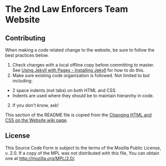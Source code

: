# The 2nd Law Enforcers Team Website

## Contributing
When making a code related change to the website, be sure to follow the best practices below.

1. Check changes with a local offline copy before committing to master. See [Using Jekyll with Pages - Installing Jekyll](https://help.github.com/articles/using-jekyll-with-pages/#installing-jekyll) for how to do this.
2. Make sure existing code organization is followed. Not limited to but including:
  - 2 space indents (not tabs) on both HTML and CSS.
  - Indents are used where they should be to maintain hierarchy in code.
2. If you don't know, ask!

This section of the README file is copied from the [Changing HTML and CSS on the Website wiki page](https://github.com/team178/team178.github.io/wiki/Changing-HTML-and-CSS-on-the-Website).

## License

This Source Code Form is subject to the terms of the Mozilla Public
License, v. 2.0. If a copy of the MPL was not distributed with this
file, You can obtain one at http://mozilla.org/MPL/2.0/.
